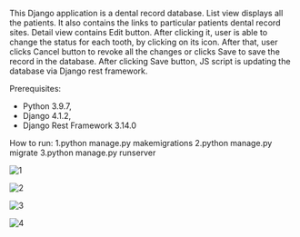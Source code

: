 This Django application is a dental record database. List view displays all the patients. It also contains the links to particular patients dental record sites. Detail view contains Edit button. After clicking it, user is able to change the status for each tooth, by clicking on its icon. After that, user clicks Cancel button to revoke all the changes or clicks Save to save the record in the database. After clicking Save button, JS script is updating the database via Django rest framework.

Prerequisites:

- Python 3.9.7,
- Django 4.1.2,
- Django Rest Framework 3.14.0

How to run: 1.python manage.py makemigrations 2.python manage.py migrate 3.python manage.py runserver




![1](https://github.com/ma-github-account/Web-App-Dental-Record-DB/assets/89083426/50b8aefe-aca7-49b3-9f8b-ceab84127456)





![2](https://github.com/ma-github-account/Web-App-Dental-Record-DB/assets/89083426/a9d730cc-c52a-4ba8-9eca-ae5c9fa2d7aa)






![3](https://github.com/ma-github-account/Web-App-Dental-Record-DB/assets/89083426/a0168755-8717-4f48-94e5-b8896dda25c1)






![4](https://github.com/ma-github-account/Web-App-Dental-Record-DB/assets/89083426/5d6e0808-0025-42f3-8b51-57d10e0c0268)










